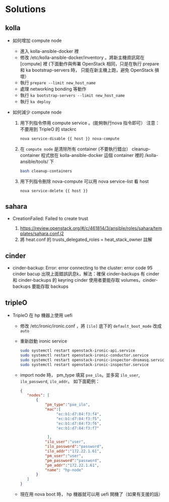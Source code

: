 # Solutions

## kolla

- 如何增加 compute node

  - 進入 kolla-ansible-docker 裡
  - 修改 /etc/kolla-ansible-docker/inventory 。將新主機資訊寫在 [compute] 裡
    (下面動作與佈署 OpenStack 相同，只是在執行 prepare 和 ka bootstrap-servers 時，
     只能在新主機上跑，避免 OpenStack 損壞）
  - 執行 `prepare --limit new_host_name`
  - 處理 networking bonding 等動作
  - 執行 `ka bootstrap-servers --limit new_host_name`
  - 執行 `ka deploy`

- 如何減少 compute node
  1. 用下列指令停用 compute service 。(能夠執行nova 指令即可）
     注意：不要用到 TripleO 的 stackrc
     ```bash
     nova service-disable {{ host }} nova-compute
     ```
  2. 在 `compute node` 是清除所有 container (不要執行錯台）
     cleanup-container 程式放在 kolla-ansible-docker 這個 container
     裡的 /kolla-ansible/tools/ 下
     ```bash
     bash cleanup-containers
     ```
  3. 用下列指令刪除 nova-compute
     可以用 nova service-list 看 host
     ```bash
     nova service-delete {{ host }}
     ```

## sahara
- CreationFailed: Failed to create trust

  1. https://review.openstack.org/#/c/461814/3/ansible/roles/sahara/templates/sahara.conf.j2
  2. 將 heat.conf 的 trusts_delegated_roles = heat_stack_owner 註解

## cinder

- cinder-backup: Error: error connecting to the cluster: error code 95
  cinder bacup 出現上面錯誤訊息k，解法：確保 cinder-backups 有 cinder 和 cinder-backups 的 keyring
  cinder 使用者要能存取 volumes，cinder-backups 要能存取 backups

## tripleO

- TripleO 在 hp 機器上使用 uefi
  - 修改 /etc/ironic/ironic.conf ，將 `[ilo]` 底下的 `default_boot_mode` 改成 `auto`

  - 重新啟動 ironic service

    ```sh
    sudo systemctl restart openstack-ironic-api.service
    sudo systemctl restart openstack-ironic-conductor.service
    sudo systemctl restart openstack-ironic-inspector-dnsmasq.service
    sudo systemctl restart openstack-ironic-inspector.service
    ```

  - import node 時， pm_type 填寫 `pxe_ilo`。並多寫 `ilo_user`, `ilo_password`, `ilo_addr`。
    如下面範例：

    ```json
    {
       "nodes": [
           {
               "pm_type":"pxe_ilo",
               "mac":[
                    "ec:b1:d7:84:f3:f4",
                    "ec:b1:d7:84:f3:f5",
                    "ec:b1:d7:84:f3:f6",
                    "ec:b1:d7:84:f3:f7"

                ],
               "ilo_user":"user",
               "ilo_password":"password",
               "ilo_addr":"172.22.1.61",
               "pm_user":"user",
               "pm_password":"password",
               "pm_addr":"172.22.1.61",
               "name": "hp-node"
           }
       ]
    }
    ```

  - 現在用 nova boot 時， hp 機器就可以用 uefi 開機了（如果有支援的話）

